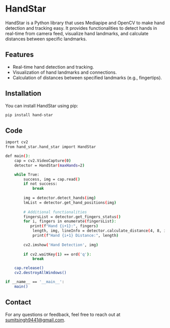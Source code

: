 # HandStar

HandStar is a Python library that uses Mediapipe and OpenCV to make hand detection and tracking easy. It provides functionalities to detect hands in real-time from camera feed, visualize hand landmarks, and calculate distances between specific landmarks.

## Features

- Real-time hand detection and tracking.
- Visualization of hand landmarks and connections.
- Calculation of distances between specified landmarks (e.g., fingertips).

## Installation

You can install HandStar using pip:

```bash
pip install hand-star
```
## Code
```bash
import cv2
from hand_star.hand_star import HandStar

def main():
    cap = cv2.VideoCapture(0)
    detector = HandStar(maxHands=2)

    while True:
        success, img = cap.read()
        if not success:
            break
        
        img = detector.detect_hands(img)
        lmList = detector.get_hand_positions(img)
        
        # Additional functionalities
        fingersList = detector.get_fingers_status()
        for i, fingers in enumerate(fingersList):
           print(f"Hand {i+1}:", fingers)
            length, img, lineInfo = detector.calculate_distance(4, 8, img, handNo=i)
            print(f"Hand {i+1} Distance:", length)
        
        cv2.imshow('Hand Detection', img)
        
        if cv2.waitKey(1) == ord('q'):
            break

    cap.release()
    cv2.destroyAllWindows()

if __name__ == '__main__':
    main()

```

## Contact
For any questions or feedback, feel free to reach out at [sumitsingh9441@gmail.com](mailto:sumitsingh9441@gmail.com).
